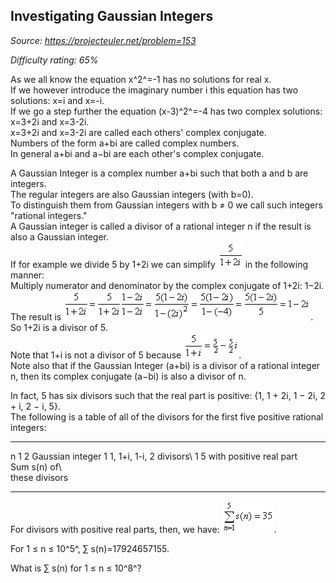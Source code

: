 Investigating Gaussian Integers
-------------------------------

*Source: https://projecteuler.net/problem=153*


*Difficulty rating: 65%*

As we all know the equation x^2^=-1 has no solutions for real x.\
 If we however introduce the imaginary number i this equation has two
solutions: x=i and x=-i.\
 If we go a step further the equation (x-3)^2^=-4 has two complex
solutions: x=3+2i and x=3-2i.\
x=3+2i and x=3-2i are called each others' complex conjugate.\
 Numbers of the form a+bi are called complex numbers.\
 In general a+bi and a−bi are each other's complex conjugate.

A Gaussian Integer is a complex number a+bi such that both a and b are
integers.\
 The regular integers are also Gaussian integers (with b=0).\
 To distinguish them from Gaussian integers with b ≠ 0 we call such
integers "rational integers."\
 A Gaussian integer is called a divisor of a rational integer n if the
result is also a Gaussian integer.\
 If for example we divide 5 by 1+2i we can simplify
![](img/p153_formule1.gif) in the following manner:\
 Multiply numerator and denominator by the complex conjugate of 1+2i:
1−2i.\
 The result is ![](img/p153_formule2.gif).\
 So 1+2i is a divisor of 5.\
 Note that 1+i is not a divisor of 5 because
![](img/p153_formule5.gif).\
 Note also that if the Gaussian Integer (a+bi) is a divisor of a
rational integer n, then its complex conjugate (a−bi) is also a divisor
of n.

In fact, 5 has six divisors such that the real part is positive: {1, 1 +
2i, 1 − 2i, 2 + i, 2 − i, 5}.\
 The following is a table of all of the divisors for the first five
positive rational integers:

  ------------------------ ------------------------ ------------------------
  n                        1                        2
  Gaussian integer         1                        1, 1+i, 1-i, 2
  divisors\                1                        5
   with positive real part                          
  Sum s(n) of\                                      
  these divisors                                    
  ------------------------ ------------------------ ------------------------

For divisors with positive real parts, then, we have:
![](img/p153_formule6.gif).

For 1 ≤ n ≤ 10^5^, ∑ s(n)=17924657155.

What is ∑ s(n) for 1 ≤ n ≤ 10^8^?
